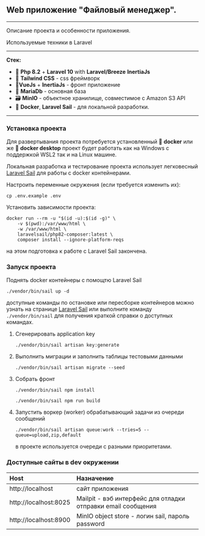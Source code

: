 ## Web приложение "Файловый менеджер".

---

Описание проекта и особенности приложения.

Используемые техники в Laravel

---

**Стек:**

- 🐘 **Php 8.2** + **Laravel 10** with **Laravel/Breeze** **InertiaJs**
- 🌊 **Tailwind CSS** - css фреймворк
- 🥉**VueJs** + **InertiaJs** - фронт приложение 
- 🦖 **MariaDb** - основная база
- 🗃 **MinIO** - объектное хранилище, совместимое с Amazon S3 API
- 🐋 **Docker**, **Laravel Sail** - для локальной разработки.
-------

### Установка проекта

Для развертывания проекта потребуется установленный
🐳 **docker** или же 🐋 **docker desktop** проект будет работать
как на Windows с поддержкой WSL2 так и на Linux машине.

Локальная разработка и тестирование проекта использует
легковесный [Laravel Sail](https://laravel.com/docs/9.x/sail)
для работы с docker контейнерами.

Настроить переменные окружения (если требуется изменить их):

```shell
cp .env.example .env
```

Установить зависимости проекта:

```shell
docker run --rm -u "$(id -u):$(id -g)" \
    -v $(pwd):/var/www/html \
    -w /var/www/html \
    laravelsail/php82-composer:latest \
    composer install --ignore-platform-reqs
```

на этом подготовка к работе с Laravel Sail закончена.

### Запуск проекта

Поднять docker контейнеры с помощтю Laravel Sail

```shell
./vendor/bin/sail up -d
```

доступные команды по остановке или пересборке контейнеров можно узнать на странице
[Laravel Sail](https://laravel.com/docs/10.x/sail)
или выполните команду `./vendor/bin/sail` для получения краткой справки о доступных командах.

1. Сгенерировать application key
   ```shell
   ./vendor/bin/sail artisan key:generate
   ```

2. Выполнить миграции и заполнить таблицы тестовыми данными
   ```shell
   ./vendor/bin/sail artisan migrate --seed
   ```
3. Собрать фронт
    ```shell
    ./vendor/bin/sail npm install
    ```
    ```shell
    ./vendor/bin/sail npm run build
    ```
4. Запустить воркер (worker) обрабатывающий задачи из очереди сообщений

    ```shell
    ./vendor/bin/sail artisan queue:work --tries=5 --queue=upload,zip,default
    ```
   в проекте используется очереди с разными приоритетами.

### Доступные сайты в dev окружении

| Host                               | Назначение                                                   |
|:-----------------------------------|:-------------------------------------------------------------|
| http://localhost                   | сайт приложения                                              |
| http://localhost:8025              | Mailpit - вэб интерфейс для отладки отправки email сообщения |
| http://localhost:8900              | MinIO object store - логин sail, пароль password             |
